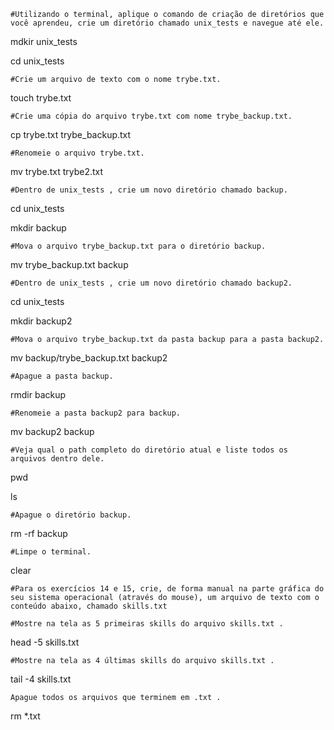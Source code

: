 `#Utilizando o terminal, aplique o comando de criação de diretórios que você aprendeu, crie um diretório chamado unix_tests e navegue até ele.`

mdkir unix_tests

cd unix_tests

`#Crie um arquivo de texto com o nome trybe.txt.`

touch trybe.txt

`#Crie uma cópia do arquivo trybe.txt com nome trybe_backup.txt.`

cp trybe.txt trybe_backup.txt

`#Renomeie o arquivo trybe.txt.`

mv trybe.txt trybe2.txt

`#Dentro de unix_tests , crie um novo diretório chamado backup.`

cd unix_tests

mkdir backup

`#Mova o arquivo trybe_backup.txt para o diretório backup.`

mv trybe_backup.txt backup

`#Dentro de unix_tests , crie um novo diretório chamado backup2.`

cd unix_tests

mkdir backup2

`#Mova o arquivo trybe_backup.txt da pasta backup para a pasta backup2.`

mv backup/trybe_backup.txt backup2

`#Apague a pasta backup.`

rmdir backup 

`#Renomeie a pasta backup2 para backup.`

mv backup2 backup

`#Veja qual o path completo do diretório atual e liste todos os arquivos dentro dele.`

pwd

ls

`#Apague o diretório backup.`

rm -rf backup

`#Limpe o terminal.`

clear

`#Para os exercícios 14 e 15, crie, de forma manual na parte gráfica do seu sistema operacional (através do mouse), um arquivo de texto com o conteúdo abaixo, chamado skills.txt`

`#Mostre na tela as 5 primeiras skills do arquivo skills.txt .`

head -5 skills.txt

`#Mostre na tela as 4 últimas skills do arquivo skills.txt .`

tail -4 skills.txt

`Apague todos os arquivos que terminem em .txt .`

rm *.txt


